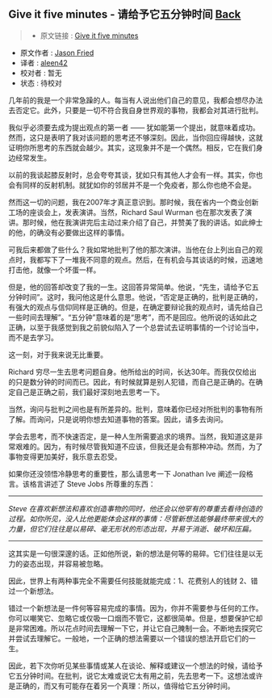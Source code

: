 ## Give it five minutes - 请给予它五分钟时间 [**Back**](./../translation.md)

> * 原文链接 : [Give it five minutes](https://signalvnoise.com/posts/3124-give-it-five-minutes)
* 原文作者 : [Jason Fried](https://signalvnoise.com/writers/jf)
* 译者 : [aleen42](https://github.com/aleen42) 
* 校对者 : 暂无
* 状态 : 待校对

几年前的我是一个非常急躁的人。每当有人说出他们自己的意见，我都会想尽办法去否定它。此外，只要是一切不符合我自身世界观的事物，我都会对其进行批判。

我似乎必须要去成为提出观点的第一者 —— 犹如能第一个提出，就意味着成功。然而，这只是表明了我对该问题的思考还不够深刻。因此，当你回应得越快，这就证明你所思考的东西就会越少。其实，这现象并不是一个偶然。相反，它在我们身边经常发生。

以前的我谈起膝反射时，总会夸夸其谈，犹如只有其他人才会有一样。其实，你也会有同样的反射机制。就犹如你的邻居并不是一个免疫者，那么你也绝不会是。

然而这一切的问题，我在2007年才真正意识到。那时候，我在省内一个商业创新工场的座谈会上，发表演讲。当然，Richard Saul Wurman 也在那次发表了演讲。那时候，他在我演讲完后主动过来介绍了自己，并赞美了我的讲话。如此绅士的他，的确没有必要做出这样的事情。

可我后来都做了些什么？我如常地批判了他的那次演讲。当他在台上列出自己的观点时，我都写下了一堆我不同意的观点。然后，在有机会与其谈话的时候，迅速地打击他，就像一个坏蛋一样。

但是，他的回答却改变了我的一生。这回答异常简单。他说，“先生，请给予它五分钟时间”。这时，我问他这是什么意思。他说，“否定是正确的，批判是正确的，有强大的观点与信仰同样是正确的。但是，在确定要辩论我的观点时，请先给自己一些时间去理解”。“五分钟”意味着的是“思考”，而不是回应。他所说的话如此之正确，以至于我感觉到我之前貌似陷入了一个总尝试去证明事情的一个讨论当中，而不是去学习。

这一刻，对于我来说无比重要。

Richard 穷尽一生去思考问题自身。他所给出的时间，长达30年。而我仅仅给出的只是数分钟的时间而已。因此，有时候就算是别人犯错，而自己是正确的。在确定自己是正确之前，我们最好深刻地去思考一下。

当然，询问与批判之间也是有所差异的。批判，意味着你已经对所批判的事物有所了解。而询问，只是说明你想去知道事物的答案。因此，请多去询问。

学会去思考，而不快速否定，是一种人生所需要追求的境界。当然，我知道这是非常艰难的。因为，有时候尽管我知道不应该，但我还是会有那种冲动。然而，为了事物变得更加美好，我乐意去忍受。

如果你还没领悟冷静思考的重要性，那么请思考一下 Jonathan Ive 阐述一段格言。该格言讲述了 Steve Jobs 所尊重的东西：

----

*Steve 在喜欢新想法和喜欢创造事物的同时，他还会以他罕有的尊重去看待创造的过程。如你所见，没人比他更能体会这样的事情：尽管新想法能够最终带来很大的力量，但它们往往是以易碎、毫无形状的形态出现，并易于消逝、破坏和压扁。*

----

这其实是一句很深邃的话。正如他所说，新的想法是何等的易碎。它们往往是以无力的姿态出现，并容易被忽略。

因此，世界上有两种事完全不需要任何技能就能完成：1、花费别人的钱财 2、错过一个新想法。

错过一个新想法是一件何等容易完成的事情。因为，你并不需要参与任何的工作。你可以嘲笑它、忽略它或仅吸一口烟而不管它，这都很简单。但是，想要保护它却是非常困难。所以花点时间去理解一下它，并让它自己腌制一会。不断地去探究它并尝试去理解它。一般地，一个正确的想法需要以一个错误的想法开启它们的一生。

因此，若下次你听见某些事情或某人在谈论、解释或建议一个想法的时候，请给予它五分钟时间。在批判，说它太难或说它太有用之前，先去思考一下。这想法或许是正确的，而又有可能存在着另一个真理：所以，值得给它五分钟时间。